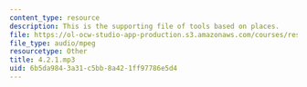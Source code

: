 ```yaml
---
content_type: resource
description: This is the supporting file of tools based on places.
file: https://ol-ocw-studio-app-production.s3.amazonaws.com/courses/res-21g-003-learning-chinese-a-foundation-course-in-mandarin-spring-2011/6b5da9843a31c5bb8a421ff97786e5d4_4.2.1.mp3
file_type: audio/mpeg
resourcetype: Other
title: 4.2.1.mp3
uid: 6b5da984-3a31-c5bb-8a42-1ff97786e5d4
---
```

